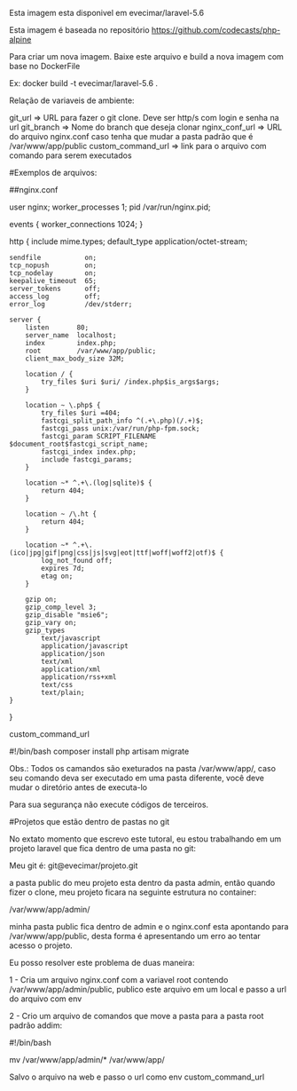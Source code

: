 Esta imagem esta disponivel em evecimar/laravel-5.6

Esta imagem é baseada no repositório https://github.com/codecasts/php-alpine


Para criar um nova imagem. Baixe este arquivo e build a nova imagem com base no DockerFile

Ex: docker build -t evecimar/laravel-5.6 .
 

Relação de variaveis de ambiente:

git_url => URL para fazer o git clone. Deve ser http/s com login e senha na url
git_branch => Nome do branch que deseja clonar
nginx_conf_url => URL do arquivo nginx.conf caso tenha que mudar a pasta padrão que é /var/www/app/public 
custom_command_url => link para o arquivo com comando para serem executados



#Exemplos de arquivos:

##nginx.conf

user nginx;
worker_processes 1;
pid /var/run/nginx.pid;

events {
    worker_connections 1024;
}

http {
    include       mime.types;
    default_type  application/octet-stream;

    sendfile           on;
    tcp_nopush         on;
    tcp_nodelay        on;
    keepalive_timeout  65;
    server_tokens      off;
    access_log         off;
    error_log          /dev/stderr;

    server {
        listen       80;
        server_name  localhost;
        index        index.php;
        root         /var/www/app/public;
        client_max_body_size 32M;

        location / {
            try_files $uri $uri/ /index.php$is_args$args;
        }

        location ~ \.php$ {
            try_files $uri =404;
            fastcgi_split_path_info ^(.+\.php)(/.+)$;
            fastcgi_pass unix:/var/run/php-fpm.sock;
            fastcgi_param SCRIPT_FILENAME $document_root$fastcgi_script_name;
            fastcgi_index index.php;
            include fastcgi_params;
        }

        location ~* ^.+\.(log|sqlite)$ {
            return 404;
        }

        location ~ /\.ht {
            return 404;
        }

        location ~* ^.+\.(ico|jpg|gif|png|css|js|svg|eot|ttf|woff|woff2|otf)$ {
            log_not_found off;
            expires 7d;
            etag on;
        }

        gzip on;
        gzip_comp_level 3;
        gzip_disable "msie6";
        gzip_vary on;
        gzip_types
            text/javascript
            application/javascript
            application/json
            text/xml
            application/xml
            application/rss+xml
            text/css
            text/plain;
    }
}

custom_command_url

#!/bin/bash
composer install
php artisam migrate


Obs.:
Todos os camandos são exeturados na pasta /var/www/app/, caso seu comando deva ser executado em uma pasta diferente, você deve mudar o diretório antes de executa-lo

Para sua segurança não execute códigos de terceiros.


#Projetos que estão dentro de pastas no git

No extato momento que escrevo este tutoral, eu estou trabalhando em um projeto laravel que fica dentro de uma pasta no git:

Meu git é: git@evecimar/projeto.git

a pasta public do meu projeto esta dentro da pasta admin, então quando fizer o clone, meu projeto ficara na seguinte estrutura no container:

/var/www/app/admin/

minha pasta public fica dentro de admin e o nginx.conf esta apontando para /var/www/app/public, desta forma é apresentando um erro ao tentar acesso o projeto.

Eu posso resolver este problema de duas maneira:

1 -
 Cria um arquivo nginx.conf com a variavel root contendo /var/www/app/admin/public, publico este arquivo em um local e passo a url do arquivo com env

2 - Crio um arquivo de comandos que move a pasta para a pasta root padrão addim:

#!/bin/bash

mv /var/www/app/admin/* /var/www/app/

Salvo o arquivo na web e passo o url como env custom_command_url